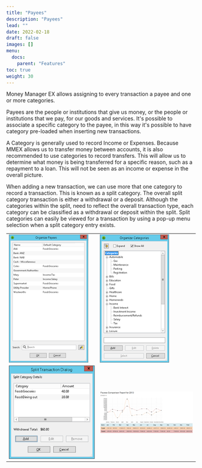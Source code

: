```yaml
---
title: "Payees"
description: "Payees"
lead: ""
date: 2022-02-18
draft: false
images: []
menu:
  docs:
    parent: "Features"
toc: true
weight: 30
---
```


Money Manager EX allows assigning to every transaction a payee and one or more categories.

Payees are the people or institutions that give us money, or the people or institutions that we pay, for our goods and services. It's possible to associate a specific category to the payee, in this way it's possible to have category pre-loaded when inserting new transactions.

A Category is generally used to record Income or Expenses. Because MMEX allows us to transfer money between accounts, it is also recommended to use categories to record transfers. This will allow us to determine what money is being transferred for a specific reason, such as a repayment to a loan. This will not be seen as an income or expense in the overall picture.

When adding a new transaction, we can use more that one category to record a transaction. This is known as a split category. The overall split category transaction is either a withdrawal or a deposit. Although the categories within the split, need to reflect the overall transaction type, each category can be classified as a withdrawal or deposit within the split. Split categories can easily be viewed for a transaction by using a pop-up menu selection when a split category entry exists.

|    |    |
| --- | --- |
| ![](payee1.png) | ![](payee2.png) |
| ![](payee3.png) | ![](payee4.png) |